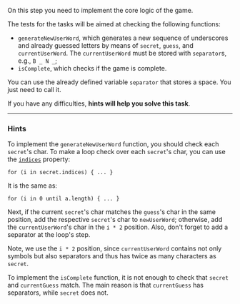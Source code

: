 On this step you need to implement the core logic of the game. 

The tests for the tasks will be aimed at checking the following functions:

- `generateNewUserWord`, which generates a new sequence of underscores and already guessed letters
  by means of `secret`, `guess`, and `currentUserWord`. The `currentUserWord` must be stored with `separator`s, e.g., `B _ N _`;
- `isComplete`, which checks if the game is complete.

You can use the already defined variable `separator` that stores a space.
You just need to call it.

If you have any difficulties, **hints will help you solve this task**.

----

### Hints


<div class="hint" title="Help with the `generateNewUserWord` function">

To implement the `generateNewUserWord` function, you should check each `secret`'s char.
To make a loop check over each `secret`'s char, you can use the <a href="https://kotlinlang.org/api/latest/jvm/stdlib/kotlin.text/indices.html">`indices`</a> property:
   ```
   for (i in secret.indices) { ... }
   ```
It is the same as:
   ```
   for (i in 0 until a.length) { ... }
   ```

Next, if the current `secret`'s char matches the `guess`'s char in the same position,
add the respective `secret`'s char to `newUserWord`; otherwise, add the `currentUserWord`'s char in the `i * 2` position.
Also, don't forget to add a separator at the loop's step.

Note, we use the `i * 2` position, since `currentUserWord` contains not only symbols
but also separators and thus has twice as many characters as `secret`.
</div>

<div class="hint" title="Help with the `isComplete` function">

To implement the `isComplete` function, it is not enough to check that `secret` and `currentGuess` match.
The main reason is that `currentGuess` has separators, while `secret` does not.
</div>